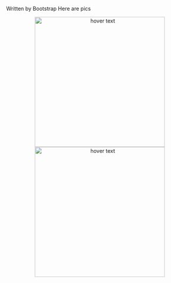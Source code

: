 Written by Bootstrap
Here are pics
<p align="center">
  <img src="https://res.cloudinary.com/dz209s6jk/image/upload/v1554379663/Challenges/dljq5wd6tj1r8hjulezy.jpg" width="350" title="hover text">
  <img src="https://res.cloudinary.com/dz209s6jk/image/upload/v1554379663/Challenges/vhzltnlud5noaxwwxgum.jpg" width="350" title="hover text">
</p>
